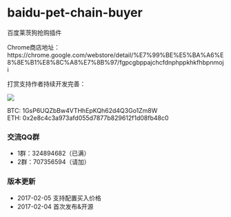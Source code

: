 # baidu-pet-chain-buyer

<p>百度莱茨狗抢购插件</p>
<p>Chrome商店地址：<br />
https://chrome.google.com/webstore/detail/%E7%99%BE%E5%BA%A6%E8%8E%B1%E8%8C%A8%E7%8B%97/fgpcgbppajchcfdnphppkhkfhbpnmoji</p>

<p>打赏支持作者持续开发完善：</p>
<p><img src="ds.png" /></p>
<p>
  BTC: 1GsP6UQZbBw4VTHhEpKQh62d4Q3Go1Zm8W<br/>
  ETH: 0x2e8c4c3a973afd055d7877b829612f1d08fb48c0
</p>
        
### 交流QQ群

* 1群：324894682（已满）
* 2群：707356594（请加）

### 版本更新

* 2017-02-05 支持配置买入价格
* 2017-02-04 首次发布&开源
